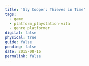 ```yaml
---
title: 'Sly Cooper: Thieves in Time'
tags:
  - game
  - platform_playstation-vita
  - genre_platformer
digital: false
physical: true
guide: false
pending: false
date: 2015-08-16
permalink: false
---
```

